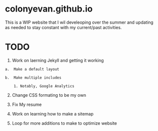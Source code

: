 # colonyevan.github.io

This is a WIP website that I wil develeoping over the summer and updating as needed to stay constant with my current/past activities.

# TODO

1.   Work on laerning Jekyll and getting it working

    a.  Make a default layout

    b.  Make multiple includes

        1. Notably, Google Analytics

2. Change CSS formating to be my own

3. Fix My resume

4. Work on learning how to make a sitemap

5. Loop for more additions to make to optimize website
